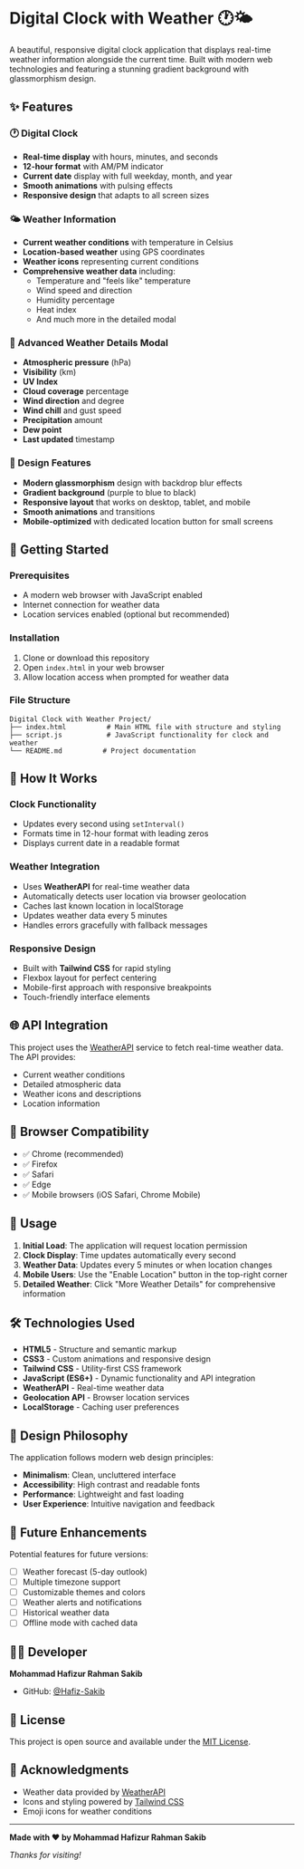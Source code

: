 # Digital Clock with Weather 🕐🌤️

A beautiful, responsive digital clock application that displays real-time weather information alongside the current time. Built with modern web technologies and featuring a stunning gradient background with glassmorphism design.

## ✨ Features

### 🕐 Digital Clock
- **Real-time display** with hours, minutes, and seconds
- **12-hour format** with AM/PM indicator
- **Current date** display with full weekday, month, and year
- **Smooth animations** with pulsing effects
- **Responsive design** that adapts to all screen sizes

### 🌤️ Weather Information
- **Current weather conditions** with temperature in Celsius
- **Location-based weather** using GPS coordinates
- **Weather icons** representing current conditions
- **Comprehensive weather data** including:
  - Temperature and "feels like" temperature
  - Wind speed and direction
  - Humidity percentage
  - Heat index
  - And much more in the detailed modal

### 📱 Advanced Weather Details Modal
- **Atmospheric pressure** (hPa)
- **Visibility** (km)
- **UV Index**
- **Cloud coverage** percentage
- **Wind direction** and degree
- **Wind chill** and gust speed
- **Precipitation** amount
- **Dew point**
- **Last updated** timestamp

### 🎨 Design Features
- **Modern glassmorphism** design with backdrop blur effects
- **Gradient background** (purple to blue to black)
- **Responsive layout** that works on desktop, tablet, and mobile
- **Smooth animations** and transitions
- **Mobile-optimized** with dedicated location button for small screens

## 🚀 Getting Started

### Prerequisites
- A modern web browser with JavaScript enabled
- Internet connection for weather data
- Location services enabled (optional but recommended)

### Installation
1. Clone or download this repository
2. Open `index.html` in your web browser
3. Allow location access when prompted for weather data

### File Structure
```
Digital Clock with Weather Project/
├── index.html          # Main HTML file with structure and styling
├── script.js           # JavaScript functionality for clock and weather
└── README.md          # Project documentation
```

## 🔧 How It Works

### Clock Functionality
- Updates every second using `setInterval()`
- Formats time in 12-hour format with leading zeros
- Displays current date in a readable format

### Weather Integration
- Uses **WeatherAPI** for real-time weather data
- Automatically detects user location via browser geolocation
- Caches last known location in localStorage
- Updates weather data every 5 minutes
- Handles errors gracefully with fallback messages

### Responsive Design
- Built with **Tailwind CSS** for rapid styling
- Flexbox layout for perfect centering
- Mobile-first approach with responsive breakpoints
- Touch-friendly interface elements

## 🌐 API Integration

This project uses the [WeatherAPI](https://www.weatherapi.com/) service to fetch real-time weather data. The API provides:
- Current weather conditions
- Detailed atmospheric data
- Weather icons and descriptions
- Location information

## 📱 Browser Compatibility

- ✅ Chrome (recommended)
- ✅ Firefox
- ✅ Safari
- ✅ Edge
- ✅ Mobile browsers (iOS Safari, Chrome Mobile)

## 🎯 Usage

1. **Initial Load**: The application will request location permission
2. **Clock Display**: Time updates automatically every second
3. **Weather Data**: Updates every 5 minutes or when location changes
4. **Mobile Users**: Use the "Enable Location" button in the top-right corner
5. **Detailed Weather**: Click "More Weather Details" for comprehensive information

## 🛠️ Technologies Used

- **HTML5** - Structure and semantic markup
- **CSS3** - Custom animations and responsive design
- **Tailwind CSS** - Utility-first CSS framework
- **JavaScript (ES6+)** - Dynamic functionality and API integration
- **WeatherAPI** - Real-time weather data
- **Geolocation API** - Browser location services
- **LocalStorage** - Caching user preferences

## 🎨 Design Philosophy

The application follows modern web design principles:
- **Minimalism**: Clean, uncluttered interface
- **Accessibility**: High contrast and readable fonts
- **Performance**: Lightweight and fast loading
- **User Experience**: Intuitive navigation and feedback

## 🔮 Future Enhancements

Potential features for future versions:
- [ ] Weather forecast (5-day outlook)
- [ ] Multiple timezone support
- [ ] Customizable themes and colors
- [ ] Weather alerts and notifications
- [ ] Historical weather data
- [ ] Offline mode with cached data

## 👨‍💻 Developer

**Mohammad Hafizur Rahman Sakib**
- GitHub: [@Hafiz-Sakib](https://github.com/Hafiz-Sakib)

## 📄 License

This project is open source and available under the [MIT License](LICENSE).

## 🙏 Acknowledgments

- Weather data provided by [WeatherAPI](https://www.weatherapi.com/)
- Icons and styling powered by [Tailwind CSS](https://tailwindcss.com/)
- Emoji icons for weather conditions

---

**Made with ❤️ by Mohammad Hafizur Rahman Sakib**

*Thanks for visiting!*